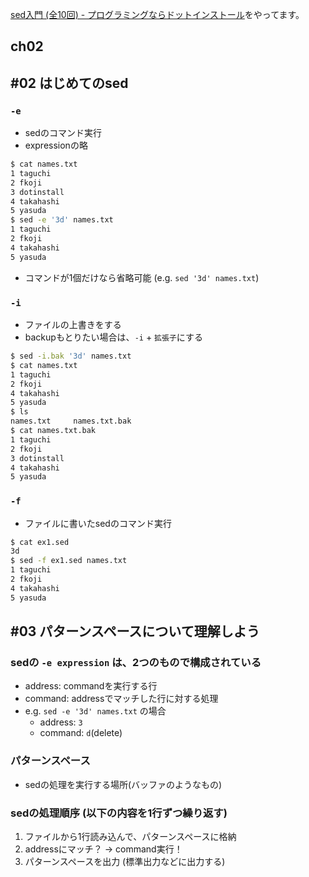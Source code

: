 [sed入門 (全10回) - プログラミングならドットインストール](https://dotinstall.com/lessons/basic_sed)をやってます。

## ch02
## #02 はじめてのsed

### `-e` 
* sedのコマンド実行
* expressionの略

```sh
$ cat names.txt
1 taguchi
2 fkoji
3 dotinstall
4 takahashi
5 yasuda
$ sed -e '3d' names.txt
1 taguchi
2 fkoji
4 takahashi
5 yasuda
```

* コマンドが1個だけなら省略可能 (e.g. `sed '3d' names.txt`)

### `-i` 
* ファイルの上書きをする
* backupもとりたい場合は、`-i` + `拡張子`にする

```sh
$ sed -i.bak '3d' names.txt
$ cat names.txt
1 taguchi
2 fkoji
4 takahashi
5 yasuda
$ ls
names.txt     names.txt.bak
$ cat names.txt.bak
1 taguchi
2 fkoji
3 dotinstall
4 takahashi
5 yasuda
```

### `-f`
* ファイルに書いたsedのコマンド実行

```sh
$ cat ex1.sed
3d
$ sed -f ex1.sed names.txt
1 taguchi
2 fkoji
4 takahashi
5 yasuda
```

## #03 パターンスペースについて理解しよう

### sedの `-e expression` は、2つのもので構成されている
* address: commandを実行する行
* command: addressでマッチした行に対する処理
* e.g. `sed -e '3d' names.txt` の場合
  * address: `3`
  * command: `d`(delete)

### パターンスペース
* sedの処理を実行する場所(バッファのようなもの)

### sedの処理順序 (以下の内容を1行ずつ繰り返す)
1. ファイルから1行読み込んで、パターンスペースに格納
2. addressにマッチ？ -> command実行！
3. パターンスペースを出力 (標準出力などに出力する)



